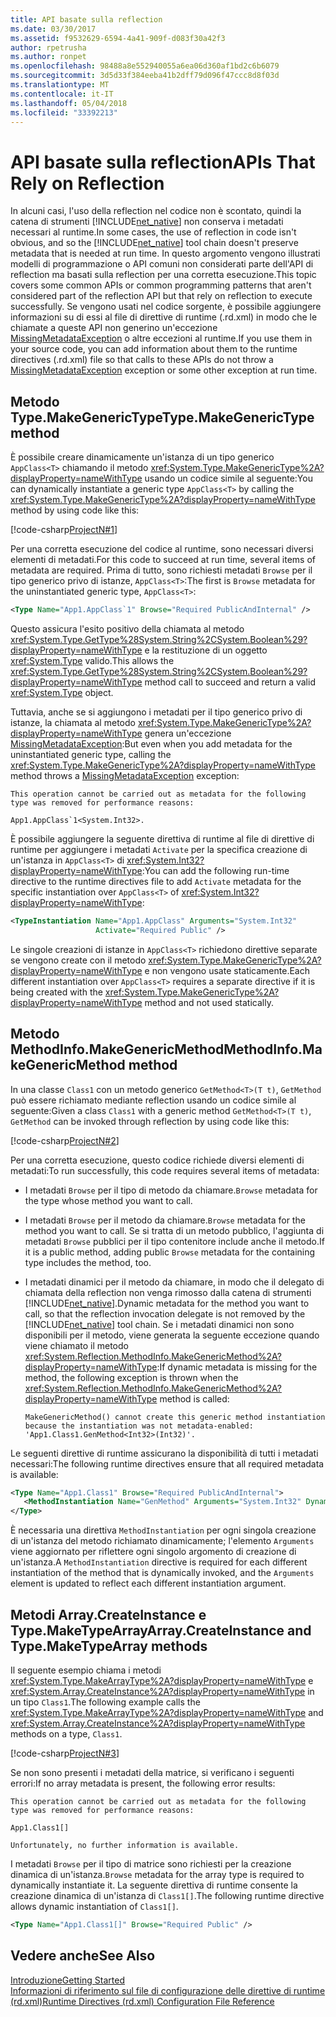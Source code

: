 ```yaml
---
title: API basate sulla reflection
ms.date: 03/30/2017
ms.assetid: f9532629-6594-4a41-909f-d083f30a42f3
author: rpetrusha
ms.author: ronpet
ms.openlocfilehash: 98488a8e552940055a6ea06d360af1bd2c6b6079
ms.sourcegitcommit: 3d5d33f384eeba41b2dff79d096f47ccc8d8f03d
ms.translationtype: MT
ms.contentlocale: it-IT
ms.lasthandoff: 05/04/2018
ms.locfileid: "33392213"
---
```

# <a name="apis-that-rely-on-reflection"></a><span data-ttu-id="057b5-102">API basate sulla reflection</span><span class="sxs-lookup"><span data-stu-id="057b5-102">APIs That Rely on Reflection</span></span>
<span data-ttu-id="057b5-103">In alcuni casi, l'uso della reflection nel codice non è scontato, quindi la catena di strumenti [!INCLUDE[net_native](../../../includes/net-native-md.md)] non conserva i metadati necessari al runtime.</span><span class="sxs-lookup"><span data-stu-id="057b5-103">In some cases, the use of reflection in code isn't obvious, and so the [!INCLUDE[net_native](../../../includes/net-native-md.md)] tool chain doesn't preserve metadata that is needed at run time.</span></span> <span data-ttu-id="057b5-104">In questo argomento vengono illustrati modelli di programmazione o API comuni non considerati parte dell'API di reflection ma basati sulla reflection per una corretta esecuzione.</span><span class="sxs-lookup"><span data-stu-id="057b5-104">This topic covers some common APIs or common programming patterns that aren't considered part of the reflection API but that rely on reflection to execute successfully.</span></span> <span data-ttu-id="057b5-105">Se vengono usati nel codice sorgente, è possibile aggiungere informazioni su di essi al file di direttive di runtime (.rd.xml) in modo che le chiamate a queste API non generino un'eccezione [MissingMetadataException](../../../docs/framework/net-native/missingmetadataexception-class-net-native.md) o altre eccezioni al runtime.</span><span class="sxs-lookup"><span data-stu-id="057b5-105">If you use them in your source code, you can add information about them to the runtime directives (.rd.xml) file so that calls to these APIs do not throw a [MissingMetadataException](../../../docs/framework/net-native/missingmetadataexception-class-net-native.md) exception or some other exception at run time.</span></span>  
  
## <a name="typemakegenerictype-method"></a><span data-ttu-id="057b5-106">Metodo Type.MakeGenericType</span><span class="sxs-lookup"><span data-stu-id="057b5-106">Type.MakeGenericType method</span></span>  
 <span data-ttu-id="057b5-107">È possibile creare dinamicamente un'istanza di un tipo generico `AppClass<T>` chiamando il metodo <xref:System.Type.MakeGenericType%2A?displayProperty=nameWithType> usando un codice simile al seguente:</span><span class="sxs-lookup"><span data-stu-id="057b5-107">You can dynamically instantiate a generic type `AppClass<T>` by calling the <xref:System.Type.MakeGenericType%2A?displayProperty=nameWithType> method by using code like this:</span></span>  
  
 [!code-csharp[ProjectN#1](../../../samples/snippets/csharp/VS_Snippets_CLR/projectn/cs/type_makegenerictype1.cs#1)]  
  
 <span data-ttu-id="057b5-108">Per una corretta esecuzione del codice al runtime, sono necessari diversi elementi di metadati.</span><span class="sxs-lookup"><span data-stu-id="057b5-108">For this code to succeed at run time, several items of metadata are required.</span></span> <span data-ttu-id="057b5-109">Prima di tutto, sono richiesti metadati `Browse` per il tipo generico privo di istanze, `AppClass<T>`:</span><span class="sxs-lookup"><span data-stu-id="057b5-109">The first is `Browse` metadata for the uninstantiated generic type, `AppClass<T>`:</span></span>  
  
```xml  
<Type Name="App1.AppClass`1" Browse="Required PublicAndInternal" />  
```  
  
 <span data-ttu-id="057b5-110">Questo assicura l'esito positivo della chiamata al metodo <xref:System.Type.GetType%28System.String%2CSystem.Boolean%29?displayProperty=nameWithType> e la restituzione di un oggetto <xref:System.Type> valido.</span><span class="sxs-lookup"><span data-stu-id="057b5-110">This allows the <xref:System.Type.GetType%28System.String%2CSystem.Boolean%29?displayProperty=nameWithType> method call to succeed and return a valid <xref:System.Type> object.</span></span>  
  
 <span data-ttu-id="057b5-111">Tuttavia, anche se si aggiungono i metadati per il tipo generico privo di istanze, la chiamata al metodo <xref:System.Type.MakeGenericType%2A?displayProperty=nameWithType> genera un'eccezione [MissingMetadataException](../../../docs/framework/net-native/missingmetadataexception-class-net-native.md):</span><span class="sxs-lookup"><span data-stu-id="057b5-111">But even when you add metadata for the uninstantiated generic type, calling the <xref:System.Type.MakeGenericType%2A?displayProperty=nameWithType> method throws a [MissingMetadataException](../../../docs/framework/net-native/missingmetadataexception-class-net-native.md) exception:</span></span>  
  
```  
This operation cannot be carried out as metadata for the following type was removed for performance reasons:  
  
App1.AppClass`1<System.Int32>.  
```  
  
 <span data-ttu-id="057b5-112">È possibile aggiungere la seguente direttiva di runtime al file di direttive di runtime per aggiungere i metadati `Activate` per la specifica creazione di un'istanza in `AppClass<T>` di <xref:System.Int32?displayProperty=nameWithType>:</span><span class="sxs-lookup"><span data-stu-id="057b5-112">You can add the following run-time directive to the runtime directives file to add `Activate` metadata for the specific instantiation over `AppClass<T>` of <xref:System.Int32?displayProperty=nameWithType>:</span></span>  
  
```xml  
<TypeInstantiation Name="App1.AppClass" Arguments="System.Int32"   
                   Activate="Required Public" />  
```  
  
 <span data-ttu-id="057b5-113">Le singole creazioni di istanze in `AppClass<T>` richiedono direttive separate se vengono create con il metodo <xref:System.Type.MakeGenericType%2A?displayProperty=nameWithType> e non vengono usate staticamente.</span><span class="sxs-lookup"><span data-stu-id="057b5-113">Each different instantiation over `AppClass<T>` requires a separate directive if it is being created with the <xref:System.Type.MakeGenericType%2A?displayProperty=nameWithType> method and not used statically.</span></span>  
  
## <a name="methodinfomakegenericmethod-method"></a><span data-ttu-id="057b5-114">Metodo MethodInfo.MakeGenericMethod</span><span class="sxs-lookup"><span data-stu-id="057b5-114">MethodInfo.MakeGenericMethod method</span></span>  
 <span data-ttu-id="057b5-115">In una classe `Class1` con un metodo generico `GetMethod<T>(T t)`, `GetMethod` può essere richiamato mediante reflection usando un codice simile al seguente:</span><span class="sxs-lookup"><span data-stu-id="057b5-115">Given a class `Class1` with a generic method `GetMethod<T>(T t)`, `GetMethod` can be invoked through reflection by using code like this:</span></span>  
  
 [!code-csharp[ProjectN#2](../../../samples/snippets/csharp/VS_Snippets_CLR/projectn/cs/makegenericmethod1.cs#2)]  
  
 <span data-ttu-id="057b5-116">Per una corretta esecuzione, questo codice richiede diversi elementi di metadati:</span><span class="sxs-lookup"><span data-stu-id="057b5-116">To run successfully, this code requires several items of metadata:</span></span>  
  
-   <span data-ttu-id="057b5-117">I metadati `Browse` per il tipo di metodo da chiamare.</span><span class="sxs-lookup"><span data-stu-id="057b5-117">`Browse` metadata for the type whose method you want to call.</span></span>  
  
-   <span data-ttu-id="057b5-118">I metadati `Browse` per il metodo da chiamare.</span><span class="sxs-lookup"><span data-stu-id="057b5-118">`Browse` metadata for the method you want to call.</span></span>  <span data-ttu-id="057b5-119">Se si tratta di un metodo pubblico, l'aggiunta di metadati `Browse` pubblici per il tipo contenitore include anche il metodo.</span><span class="sxs-lookup"><span data-stu-id="057b5-119">If it is a public method, adding public `Browse` metadata for the containing type includes the method, too.</span></span>  
  
-   <span data-ttu-id="057b5-120">I metadati dinamici per il metodo da chiamare, in modo che il delegato di chiamata della reflection non venga rimosso dalla catena di strumenti [!INCLUDE[net_native](../../../includes/net-native-md.md)].</span><span class="sxs-lookup"><span data-stu-id="057b5-120">Dynamic metadata for the method you want to call, so that the reflection invocation delegate is not removed by the [!INCLUDE[net_native](../../../includes/net-native-md.md)] tool chain.</span></span> <span data-ttu-id="057b5-121">Se i metadati dinamici non sono disponibili per il metodo, viene generata la seguente eccezione quando viene chiamato il metodo <xref:System.Reflection.MethodInfo.MakeGenericMethod%2A?displayProperty=nameWithType>:</span><span class="sxs-lookup"><span data-stu-id="057b5-121">If dynamic metadata is missing for the method, the following exception is thrown when the <xref:System.Reflection.MethodInfo.MakeGenericMethod%2A?displayProperty=nameWithType> method is called:</span></span>  
  
    ```  
    MakeGenericMethod() cannot create this generic method instantiation because the instantiation was not metadata-enabled: 'App1.Class1.GenMethod<Int32>(Int32)'.  
    ```  
  
 <span data-ttu-id="057b5-122">Le seguenti direttive di runtime assicurano la disponibilità di tutti i metadati necessari:</span><span class="sxs-lookup"><span data-stu-id="057b5-122">The following runtime directives ensure that all required metadata is available:</span></span>  
  
```xml  
<Type Name="App1.Class1" Browse="Required PublicAndInternal">  
   <MethodInstantiation Name="GenMethod" Arguments="System.Int32" Dynamic="Required"/>  
</Type>  
```  
  
 <span data-ttu-id="057b5-123">È necessaria una direttiva `MethodInstantiation` per ogni singola creazione di un'istanza del metodo richiamato dinamicamente; l'elemento `Arguments` viene aggiornato per riflettere ogni singolo argomento di creazione di un'istanza.</span><span class="sxs-lookup"><span data-stu-id="057b5-123">A `MethodInstantiation` directive is required for each different instantiation of the method that is dynamically invoked, and the `Arguments` element is updated to reflect each different instantiation argument.</span></span>  
  
## <a name="arraycreateinstance-and-typemaketypearray-methods"></a><span data-ttu-id="057b5-124">Metodi Array.CreateInstance e Type.MakeTypeArray</span><span class="sxs-lookup"><span data-stu-id="057b5-124">Array.CreateInstance and Type.MakeTypeArray methods</span></span>  
 <span data-ttu-id="057b5-125">Il seguente esempio chiama i metodi <xref:System.Type.MakeArrayType%2A?displayProperty=nameWithType> e <xref:System.Array.CreateInstance%2A?displayProperty=nameWithType> in un tipo `Class1`.</span><span class="sxs-lookup"><span data-stu-id="057b5-125">The following example calls the <xref:System.Type.MakeArrayType%2A?displayProperty=nameWithType> and <xref:System.Array.CreateInstance%2A?displayProperty=nameWithType> methods on a type, `Class1`.</span></span>  
  
 [!code-csharp[ProjectN#3](../../../samples/snippets/csharp/VS_Snippets_CLR/projectn/cs/array1.cs#3)]  
  
 <span data-ttu-id="057b5-126">Se non sono presenti i metadati della matrice, si verificano i seguenti errori:</span><span class="sxs-lookup"><span data-stu-id="057b5-126">If no array metadata is present, the following error results:</span></span>  
  
```  
This operation cannot be carried out as metadata for the following type was removed for performance reasons:  
  
App1.Class1[]  
  
Unfortunately, no further information is available.  
```  
  
 <span data-ttu-id="057b5-127">I metadati `Browse` per il tipo di matrice sono richiesti per la creazione dinamica di un'istanza.</span><span class="sxs-lookup"><span data-stu-id="057b5-127">`Browse` metadata for the array type is required to dynamically instantiate it.</span></span>  <span data-ttu-id="057b5-128">La seguente direttiva di runtime consente la creazione dinamica di un'istanza di `Class1[]`.</span><span class="sxs-lookup"><span data-stu-id="057b5-128">The following runtime directive allows dynamic instantiation of `Class1[]`.</span></span>  
  
```xml  
<Type Name="App1.Class1[]" Browse="Required Public" />  
```  
  
## <a name="see-also"></a><span data-ttu-id="057b5-129">Vedere anche</span><span class="sxs-lookup"><span data-stu-id="057b5-129">See Also</span></span>  
 [<span data-ttu-id="057b5-130">Introduzione</span><span class="sxs-lookup"><span data-stu-id="057b5-130">Getting Started</span></span>](../../../docs/framework/net-native/getting-started-with-net-native.md)  
 [<span data-ttu-id="057b5-131">Informazioni di riferimento sul file di configurazione delle direttive di runtime (rd.xml)</span><span class="sxs-lookup"><span data-stu-id="057b5-131">Runtime Directives (rd.xml) Configuration File Reference</span></span>](../../../docs/framework/net-native/runtime-directives-rd-xml-configuration-file-reference.md)
